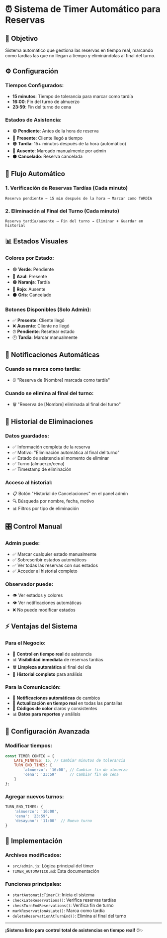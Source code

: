 # ⏰ Sistema de Timer Automático para Reservas

## 🎯 **Objetivo**
Sistema automático que gestiona las reservas en tiempo real, marcando como tardías las que no llegan a tiempo y eliminándolas al final del turno.

## ⚙️ **Configuración**

### **Tiempos Configurados:**
- **15 minutos**: Tiempo de tolerancia para marcar como tardía
- **16:00**: Fin del turno de almuerzo
- **23:59**: Fin del turno de cena

### **Estados de Asistencia:**
- 🟢 **Pendiente**: Antes de la hora de reserva
- 🔵 **Presente**: Cliente llegó a tiempo
- 🟠 **Tardía**: 15+ minutos después de la hora (automático)
- 🔴 **Ausente**: Marcado manualmente por admin
- ⚫ **Cancelado**: Reserva cancelada

## 🔄 **Flujo Automático**

### **1. Verificación de Reservas Tardías (Cada minuto)**
```
Reserva pendiente → 15 min después de la hora → Marcar como TARDÍA
```

### **2. Eliminación al Final del Turno (Cada minuto)**
```
Reserva tardía/ausente → Fin del turno → Eliminar + Guardar en historial
```

## 📊 **Estados Visuales**

### **Colores por Estado:**
- 🟢 **Verde**: Pendiente
- 🔵 **Azul**: Presente  
- 🟠 **Naranja**: Tardía
- 🔴 **Rojo**: Ausente
- ⚫ **Gris**: Cancelado

### **Botones Disponibles (Solo Admin):**
- ✅ **Presente**: Cliente llegó
- ❌ **Ausente**: Cliente no llegó
- ⏰ **Pendiente**: Resetear estado
- 🕐 **Tardía**: Marcar manualmente

## 🔔 **Notificaciones Automáticas**

### **Cuando se marca como tardía:**
- ⏰ "Reserva de [Nombre] marcada como tardía"

### **Cuando se elimina al final del turno:**
- 🗑️ "Reserva de [Nombre] eliminada al final del turno"

## 📝 **Historial de Eliminaciones**

### **Datos guardados:**
- ✅ Información completa de la reserva
- ✅ Motivo: "Eliminación automática al final del turno"
- ✅ Estado de asistencia al momento de eliminar
- ✅ Turno (almuerzo/cena)
- ✅ Timestamp de eliminación

### **Acceso al historial:**
- 📋 Botón "Historial de Cancelaciones" en el panel admin
- 🔍 Búsqueda por nombre, fecha, motivo
- 📊 Filtros por tipo de eliminación

## 🎛️ **Control Manual**

### **Admin puede:**
- ✅ Marcar cualquier estado manualmente
- ✅ Sobrescribir estados automáticos
- ✅ Ver todas las reservas con sus estados
- ✅ Acceder al historial completo

### **Observador puede:**
- 👁️ Ver estados y colores
- 👁️ Ver notificaciones automáticas
- ❌ No puede modificar estados

## ⚡ **Ventajas del Sistema**

### **Para el Negocio:**
- 🎯 **Control en tiempo real** de asistencia
- 📊 **Visibilidad inmediata** de reservas tardías
- 🗑️ **Limpieza automática** al final del día
- 📝 **Historial completo** para análisis

### **Para la Comunicación:**
- 🔔 **Notificaciones automáticas** de cambios
- 📱 **Actualización en tiempo real** en todas las pantallas
- 🎨 **Códigos de color** claros y consistentes
- 📊 **Datos para reportes** y análisis

## 🔧 **Configuración Avanzada**

### **Modificar tiempos:**
```javascript
const TIMER_CONFIG = {
    LATE_MINUTES: 15, // Cambiar minutos de tolerancia
    TURN_END_TIMES: {
        'almuerzo': '16:00', // Cambiar fin de almuerzo
        'cena': '23:59'      // Cambiar fin de cena
    }
};
```

### **Agregar nuevos turnos:**
```javascript
TURN_END_TIMES: {
    'almuerzo': '16:00',
    'cena': '23:59',
    'desayuno': '11:00'  // Nuevo turno
}
```

## 🚀 **Implementación**

### **Archivos modificados:**
- `src/admin.js`: Lógica principal del timer
- `TIMER_AUTOMATICO.md`: Esta documentación

### **Funciones principales:**
- `startAutomaticTimer()`: Inicia el sistema
- `checkLateReservations()`: Verifica reservas tardías
- `checkTurnEndReservations()`: Verifica fin de turno
- `markReservationAsLate()`: Marca como tardía
- `deleteReservationAtTurnEnd()`: Elimina al final del turno

---

**¡Sistema listo para control total de asistencias en tiempo real!** ⏰✨ 